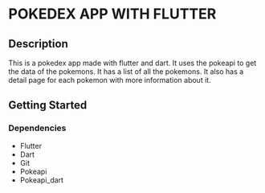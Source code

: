 # POKEDEX APP WITH FLUTTER
## Description
This is a pokedex app made with flutter and dart. It uses the pokeapi to get the data of the pokemons. It has a list of all the pokemons. It also has a detail page for each pokemon with more information about it.
## Getting Started
### Dependencies
* Flutter
* Dart
* Git
* Pokeapi
* Pokeapi_dart
